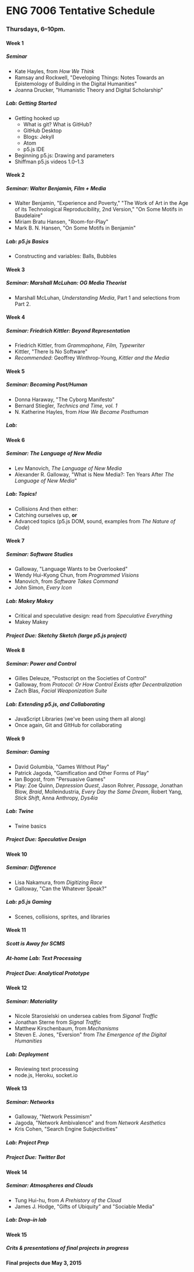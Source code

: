 # ENG 7006 Tentative Schedule

### Thursdays, 6–10pm.

#### Week 1
##### Seminar
* Kate Hayles, from *How We Think*
* Ramsay and Rockwell, "Developing Things: Notes Towards an Epistemology of Building in the Digital Humanities"
* Joanna Drucker, "Humanistic Theory and Digital Scholarship"

##### Lab: Getting Started
* Getting hooked up
  * What is git? What is GitHub?
  * GitHub Desktop
  * Blogs: Jekyll
  * Atom
  * p5.js IDE
* Beginning p5.js: Drawing and parameters
* Shiffman p5.js videos 1.0–1.3

#### Week 2
##### Seminar: Walter Benjamin, Film + Media
* Walter Benjamin, "Experience and Poverty," "The Work of Art in the Age of its Technological Reproducibility, 2nd Version," "On Some Motifs in Baudelaire"
* Miriam Bratu Hansen, "Room-for-Play"
* Mark B. N. Hansen, "On Some Motifs in Benjamin"

##### Lab: p5.js Basics
* Constructing and variables: Balls, Bubbles


#### Week 3
##### Seminar: Marshall McLuhan: OG Media Theorist
* Marshall McLuhan, *Understanding Media*, Part 1 and selections from Part 2.

#### Week 4
##### Seminar: Friedrich Kittler: Beyond Representation
* Friedrich Kittler, from *Grammophone, Film, Typewriter*
* Kittler, "There Is No Software"
* *Recommended*: Geoffrey Winthrop-Young, *Kittler and the Media*

#### Week 5
##### Seminar: Becoming Post/Human
* Donna Haraway, "The Cyborg Manifesto"
* Bernard Stiegler, *Technics and Time, vol. 1*
* N. Katherine Hayles, from *How We Became Posthuman*

##### Lab:

#### Week 6
##### Seminar: The Language of New Media
* Lev Manovich, *The Language of New Media*
* Alexander R. Galloway, "What is New Media?: Ten Years After *The Language of New Media*"

##### Lab: Topics!
* Collisions
And then either:
* Catching ourselves up, **or**
* Advanced topics (p5.js DOM, sound, examples from *The Nature of Code*)

#### Week 7
##### Seminar: Software Studies
* Galloway, "Language Wants to be Overlooked"
* Wendy Hui-Kyong Chun, from *Programmed Visions*
* Manovich, from *Software Takes Command*
* John Simon, *Every Icon*

##### Lab: Makey Makey
* Critical and speculative design: read from *Speculative Everything*
* Makey Makey

##### Project Due: Sketchy Sketch (large p5.js project)

#### Week 8
##### Seminar: Power and Control
* Gilles Deleuze, "Postscript on the Societies of Control"
* Galloway, from *Protocol: Or How Control Exists after Decentralization*
* Zach Blas, *Facial Weaponization Suite*

##### Lab: Extending p5.js, and Collaborating
* JavaScript Libraries (we've been using them all along)
* Once again, Git and GItHub for collaborating

#### Week 9
##### Seminar: Gaming
* David Golumbia, "Games Without Play"
* Patrick Jagoda, "Gamification and Other Forms of Play"
* Ian Bogost, from "Persuasive Games"
* Play: Zoe Quinn, *Depression Quest*, Jason Rohrer, *Passage*, Jonathan Blow, *Braid*, Molleindustria, *Every Day the Same Dream*, Robert Yang, *Stick Shift*, Anna Anthropy, *Dys4ia*

##### Lab: Twine
* Twine basics

##### Project Due: Speculative Design

#### Week 10
##### Seminar: Difference
* Lisa Nakamura, from *Digitizing Race*
* Galloway, "Can the Whatever Speak?"

##### Lab: p5.js Gaming
* Scenes, collisions, sprites, and libraries

#### Week 11
##### Scott is Away for SCMS

##### At-home Lab: Text Processing

##### Project Due: Analytical Prototype

#### Week 12
##### Seminar: Materiality
* Nicole Starosielski on undersea cables from *Siganal Traffic*
* Jonathan Sterne from *Signal Traffic*
* Matthew Kirschenbaum, from *Mechanisms*
* Steven E. Jones, "Eversion" from *The Emergence of the Digital Humanities*

##### Lab: Deployment
* Reviewing text processing
* node.js, Heroku, socket.io

#### Week 13
##### Seminar: Networks
* Galloway, "Network Pessimism"
* Jagoda, "Network Ambivalence" and from *Network Aesthetics*
* Kris Cohen, "Search Engine Subjectivities"

##### Lab: Project Prep

##### Project Due: Twitter Bot

#### Week 14
##### Seminar: Atmospheres and Clouds
* Tung Hui-hu, from *A Prehistory of the Cloud*
* James J. Hodge, "Gifts of Ubiquity" and "Sociable Media"

##### Lab: Drop-in lab

#### Week 15
##### Crits & presentations of final projects in progress

#### Final projects due May 3, 2015

